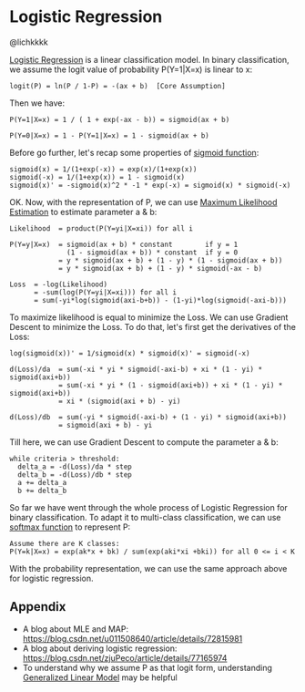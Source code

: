 # Logistic Regression
@lichkkkk

[Logistic Regression](https://en.wikipedia.org/wiki/Logistic_regression) is a
linear classification model. In binary classification, we assume the logit
value of probability P(Y=1|X=x) is linear to x:
```
logit(P) = ln(P / 1-P) = -(ax + b)  [Core Assumption]
```
Then we have:
```
P(Y=1|X=x) = 1 / ( 1 + exp(-ax - b)) = sigmoid(ax + b)

P(Y=0|X=x) = 1 - P(Y=1|X=x) = 1 - sigmoid(ax + b)
```
Before go further, let's recap some properties of [sigmoid function](https://en.wikipedia.org/wiki/Sigmoid_function):
```
sigmoid(x) = 1/(1+exp(-x)) = exp(x)/(1+exp(x))
sigmoid(-x) = 1/(1+exp(x)) = 1 - sigmoid(x)
sigmoid(x)' = -sigmoid(x)^2 * -1 * exp(-x) = sigmoid(x) * sigmoid(-x)
```
OK. Now, with the representation of P, we can use [Maximum
Likelihood Estimation](https://en.wikipedia.org/wiki/Maximum_likelihood_estimation) to estimate parameter a & b:
```
Likelihood  = product(P(Y=yi|X=xi)) for all i

P(Y=y|X=x)  = sigmoid(ax + b) * constant        if y = 1
              (1 - sigmoid(ax + b)) * constant  if y = 0
            = y * sigmoid(ax + b) + (1 - y) * (1 - sigmoid(ax + b))
            = y * sigmoid(ax + b) + (1 - y) * sigmoid(-ax - b)

Loss  = -log(Likelihood)
      = -sum(log(P(Y=yi|X=xi))) for all i
      = sum(-yi*log(sigmoid(axi-b+b)) - (1-yi)*log(sigmoid(-axi-b)))
```
To maximize likelihood is equal to minimize the Loss. We can use Gradient Descent to minimize the Loss. To do that, let's first get the derivatives of the Loss:
```
log(sigmoid(x))' = 1/sigmoid(x) * sigmoid(x)' = sigmoid(-x)

d(Loss)/da  = sum(-xi * yi * sigmoid(-axi-b) + xi * (1 - yi) * sigmoid(axi+b))
            = sum(-xi * yi * (1 - sigmoid(axi+b)) + xi * (1 - yi) * sigmoid(axi+b))
            = xi * (sigmoid(axi + b) - yi)

d(Loss)/db  = sum(-yi * sigmoid(-axi-b) + (1 - yi) * sigmoid(axi+b))
            = sigmoid(axi + b) - yi
```
Till here, we can use Gradient Descent to compute the parameter a & b:
```
while criteria > threshold:
  delta_a = -d(Loss)/da * step
  delta_b = -d(Loss)/db * step
  a += delta_a
  b += delta_b
```
So far we have went through the whole process of Logistic Regression for binary classification. To adapt it to multi-class classification, we can use [softmax function](https://en.wikipedia.org/wiki/Softmax_function) to represent P:
```
Assume there are K classes:
P(Y=k|X=x) = exp(ak*x + bk) / sum(exp(aki*xi +bki)) for all 0 <= i < K
```
With the probability representation, we can use the same approach above for logistic regression.

## Appendix
- A blog about MLE and MAP: https://blog.csdn.net/u011508640/article/details/72815981
- A blog about deriving logistic regression: https://blog.csdn.net/zjuPeco/article/details/77165974
- To understand why we assume P as that logit form, understanding [Generalized Linear Model](https://en.wikipedia.org/wiki/Generalized_linear_model) may be helpful
